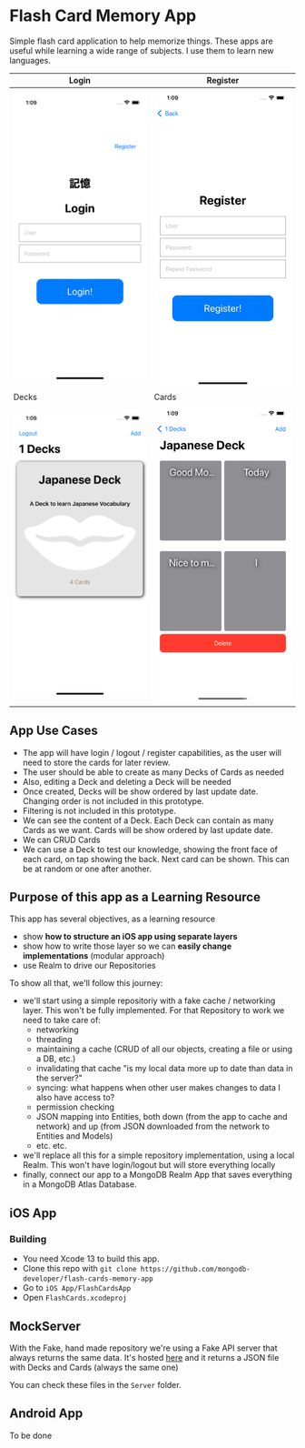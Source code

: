 # Flash Card Memory App

Simple flash card application to help memorize things. These apps are useful while learning a wide range of subjects. I use them to learn new languages.

| Login         | Register     | 
|--------------|-----------|
| ![](img/login.png) | ![](img/register.png)      | 
| Decks         | Cards     | 
| ![](img/decks.png)      | ![](img/cards.png)  | 

## App Use Cases

- The app will have login / logout / register capabilities, as the user will need to store the cards for later review.
- The user should be able to create as many Decks of Cards as needed
- Also, editing a Deck and deleting a Deck will be needed
- Once created, Decks will be show ordered by last update date. Changing order is not included in this prototype.
- Filtering is not included in this prototype.
- We can see the content of a Deck. Each Deck can contain as many Cards as we want. Cards will be show ordered by last update date.
- We can CRUD Cards
- We can use a Deck to test our knowledge, showing the front face of each card, on tap showing the back. Next card can be shown. This can be at random or one after another.

## Purpose of this app as a Learning Resource

This app has several objectives, as a learning resource
- show __how to structure an iOS app using separate layers__
- show how to write those layer so we can __easily change implementations__ (modular approach)
- use Realm to drive our Repositories

To show all that, we'll follow this journey:
- we'll start using a simple repositoriy with a fake cache / networking layer. This won't be fully implemented. For that Repository to work we need to take care of:
    - networking
    - threading
    - maintaining a cache (CRUD of all our objects, creating a file or using a DB, etc.)
    - invalidating that cache "is my local data more up to date than data in the server?"
    - syncing: what happens when other user makes changes to data I also have access to?
    - permission checking
    - JSON mapping into Entities, both down (from the app to cache and network) and up (from JSON downloaded from the network to Entities and Models)
    - etc. etc.
- we'll replace all this for a simple repository implementation, using a local Realm. This won't have login/logout but will store everything locally
- finally, connect our app to a MongoDB Realm App that saves everything in a MongoDB Atlas Database.


## iOS App

### Building

- You need Xcode 13 to build this app. 
- Clone this repo with `git clone https://github.com/mongodb-developer/flash-cards-memory-app`
- Go to `iOS App/FlashCardsApp`
- Open `FlashCards.xcodeproj`

## MockServer

With the Fake, hand made repository we're using a Fake API server that always returns the same data. It's hosted [here](https://realmflashcards.netlify.app/api/decks.json) and it returns a JSON file with Decks and Cards (always the same one)

You can check these files in the `Server` folder.

## Android App
To be done
